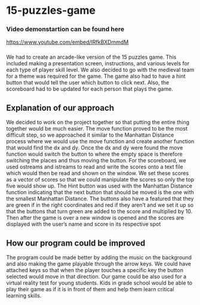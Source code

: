 # 15-puzzles-game

### Video demonstartion can be found here 
https://www.youtube.com/embed/IRfkBXDmmdM

###

We had to create an arcade-like version of the 15 puzzles game. This included making a presentation screen, instructions, and various levels for each type of player skill level. We also decided to go with the medieval team for a theme was required for the game. The game also had to have a hint button that would tell the user which button to click next. Also, the scoreboard had to be updated for each person that plays the game.


## Explanation of our approach 

We decided to work on the project together so that putting the entire thing together would be much easier. The move function proved to be the most difficult step, so we approached it similar to the Manhattan Distance  process where we would use the move function and create another function that would find the dx and dy. Once the dx and dy were found the move function would switch the button to where the empty space is therefore switching the places and thus moving the button. For the scoreboard, we used ostreams and istreams to read and write the scores onto a text file which would then be read and shown on the window. We set these scores as a vector of scores so that we could manipulate the scores so only the top five would show up. The Hint button was used with the  Manhattan Distance function indicating that the next button that should be moved is the one with the smallest  Manhattan Distance. The buttons also have a featured that they are green if in the right coordinates and red if they aren’t and we set it up so that the buttons that turn green are added to the score and multiplied by 10. Then after the game is over a new window is opened and the scores are displayed with the user’s name and score in its respective spot


## How our program could be improved 

The program could be made better by adding the music on the background and also making the game playable through the arrow keys. We could have attached keys so that when the player touches a specific key the button selected would move in that direction. Our game could be also used for a virtual reality test for young students. Kids in grade school would be able to play their game as if it is in front of them and help them learn critical learning skills.





